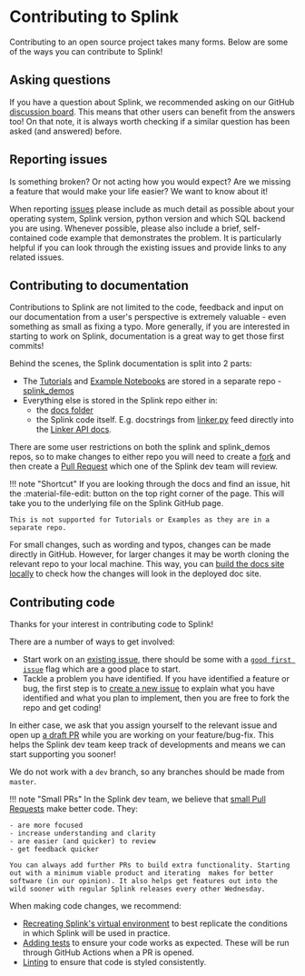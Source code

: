 # Contributing to Splink

Contributing to an open source project takes many forms. Below are some of the ways you can contribute to Splink!

## Asking questions

If you have a question about Splink, we recommended asking on our GitHub [discussion board](https://github.com/moj-analytical-services/splink/discussions). This means that other users can benefit from the answers too! On that note, it is always worth checking if a similar question has been asked (and answered) before.

## Reporting issues

Is something broken? Or not acting how you would expect? Are we missing a feature that would make your life easier? We want to know about it!

When reporting [issues](https://github.com/moj-analytical-services/splink/issues) please include as much detail as possible about your operating system, Splink version, python version and which SQL backend you are using. Whenever possible, please also include a brief, self-contained code example that demonstrates the problem. It is particularly helpful if you can look through the existing issues and provide links to any related issues.

## Contributing to documentation

Contributions to Splink are not limited to the code, feedback and input on our documentation from a user's perspective is extremely valuable - even something as small as fixing a typo. More generally, if you are interested in starting to work on Splink, documentation is a great way to get those first commits!

Behind the scenes, the Splink documentation is split into 2 parts:

- The [Tutorials](./docs/demos/00_Tutorial_Introduction.ipynb) and [Example Notebooks](./docs/examples_index.md) are stored in a separate repo - [splink_demos](https://github.com/moj-analytical-services/splink_demos)
- Everything else is stored in the Splink repo either in:
    - the [docs folder](https://github.com/moj-analytical-services/splink/tree/master/docs)
    - the Splink code itself. E.g. docstrings from [linker.py](https://github.com/moj-analytical-services/splink/blob/master/splink/linker.py) feed directly into the [Linker API docs](./docs/linker.md).

There are some user restrictions on both the splink and splink_demos repos, so to make changes to either repo you will need to create a [fork](https://docs.github.com/en/get-started/quickstart/fork-a-repo) and then create a [Pull Request](https://docs.github.com/en/pull-requests/collaborating-with-pull-requests/proposing-changes-to-your-work-with-pull-requests/creating-a-pull-request-from-a-fork) which one of the Splink dev team will review.

!!! note "Shortcut"
    If you are looking through the docs and find an issue, hit the :material-file-edit: button on the top right corner of the page. This will take you to the underlying file on the Splink GitHub page.
    
    This is not supported for Tutorials or Examples as they are in a separate repo.

For small changes, such as wording and typos, changes can be made directly in GitHub. However, for larger changes it may be worth cloning the relevant repo to your local machine. This way, you can [build the docs site locally](./docs/dev_guides/changing_splink/build_docs_locally.md) to check how the changes will look in the deployed doc site.


## Contributing code
Thanks for your interest in contributing code to Splink!

There are a number of ways to get involved:

- Start work on an [existing issue](https://github.com/moj-analytical-services/splink/issues), there should be some with a [`good first issue`](https://github.com/moj-analytical-services/splink/issues?q=is%3Aissue+is%3Aopen+label%3A%22good+first+issue%22) flag which are a good place to start. 
- Tackle a problem you have identified. If you have identified a feature or bug, the first step is to [create a new issue](https://github.com/moj-analytical-services/splink/issues/new/choose) to explain what you have identified and what you plan to implement, then you are free to fork the repo and get coding!

In either case, we ask that you assign yourself to the relevant issue and open up [a draft PR](https://github.blog/2019-02-14-introducing-draft-pull-requests/) while you are working on your feature/bug-fix. This helps the Splink dev team keep track of developments and means we can start supporting you sooner!

We do not work with a `dev` branch, so any branches should be made from `master`.

!!! note "Small PRs"
    In the Splink dev team, we believe that [small Pull Requests](https://essenceofcode.com/2019/10/29/the-art-of-small-pull-requests/) make better code. They:

    - are more focused
    - increase understanding and clarity
    - are easier (and quicker) to review
    - get feedback quicker

    You can always add further PRs to build extra functionality. Starting out with a minimum viable product and iterating  makes for better software (in our opinion). It also helps get features out into the wild sooner with regular Splink releases every other Wednesday.

When making code changes, we recommend:
* [Recreating Splink's virtual environment](./docs/dev_guides/changing_splink/building_env_locally.md) to best replicate the conditions in which Splink will be used in practice. 
* [Adding tests](./docs/dev_guides/changing_splink/testing.md) to ensure your code works as expected. These will be run through GitHub Actions when a PR is opened.
* [Linting](./docs/dev_guides/changing_splink/lint_and_format.md) to ensure that code is styled consistently.